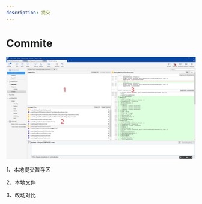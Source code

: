 ```yaml
---
description: 提交
---
```


# Commite

![](<../../.gitbook/assets/批注 2020-07-23 164942 (1).png>)

1、本地提交暂存区

2、本地文件

3、改动对比
